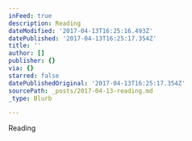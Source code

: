 ```yaml
---
inFeed: true
description: Reading
dateModified: '2017-04-13T16:25:16.493Z'
datePublished: '2017-04-13T16:25:17.354Z'
title: ''
author: []
publisher: {}
via: {}
starred: false
datePublishedOriginal: '2017-04-13T16:25:17.354Z'
sourcePath: _posts/2017-04-13-reading.md
_type: Blurb

---
```

Reading
